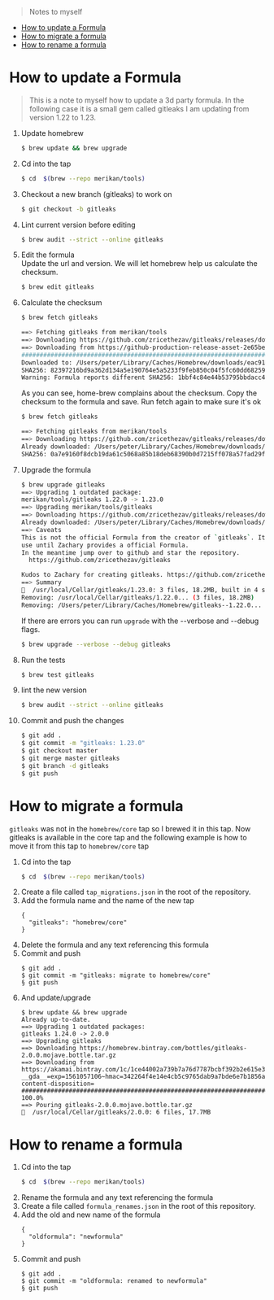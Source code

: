 > Notes to myself

- [How to update a Formula](#how-to-update-a-formula)
- [How to migrate a formula](#how-to-migrate-a-formula)
- [How to rename a formula](#how-to-rename-a-formula)

# How to update a Formula

> This is a note to myself how to update a 3d party formula. In the following case it is a small gem called gitleaks I am updating from version 1.22 to 1.23.
1. Update homebrew
   ```bash
   $ brew update && brew upgrade
   ```
1. Cd into the tap
   ```bash
   $ cd  $(brew --repo merikan/tools)
   ```
1. Checkout a new branch (gitleaks) to work on
    ```bash
    $ git checkout -b gitleaks
    ```
1. Lint current version before editing
   ```bash
   $ brew audit --strict --online gitleaks
   ```
1. Edit the formula   
   Update the url and version. We will let homebrew help us calculate the checksum.
   ```bash
   $ brew edit gitleaks
   ````
1. Calculate the checksum
   ```bash
   $ brew fetch gitleaks

   ==> Fetching gitleaks from merikan/tools
   ==> Downloading https://github.com/zricethezav/gitleaks/releases/download/v1.23.0/gitleaks-darwin-amd64
   ==> Downloading from https://github-production-release-asset-2e65be.s3.amazonaws.com/119190187/06702180-11dc-11e9-98e1
   ######################################################################## 100.0%
   Downloaded to: /Users/peter/Library/Caches/Homebrew/downloads/eac91a3a09ac8d7541117c5db465bd635e75ef1c9e4ddc5b93c240176db4abc2--gitleaks-darwin-amd64
   SHA256: 82397216bd9a362d134a5e190764e5a5233f9feb850c04f5fc60dd682595dbc1
   Warning: Formula reports different SHA256: 1bbf4c84e44b53795bbdacc49c5827e29f3188ec51c7886a5bae38a5b79e2331
   ```
   As you can see, home-brew complains about the checksum. Copy the checksum to the formula and save.
   Run fetch again to make sure it's ok
   ```bash
   $ brew fetch gitleaks

   ==> Fetching gitleaks from merikan/tools
   ==> Downloading https://github.com/zricethezav/gitleaks/releases/download/v1.21.0/gitleaks-darwin-amd64
   Already downloaded: /Users/peter/Library/Caches/Homebrew/downloads/c9b407ec27dc6125a8dff5b3ff47b5c49ec918abbd8380a6daee030a8878cc58--gitleaks-darwin-amd64
   SHA256: 0a7e9160f8dcb19da61c5068a85b18deb68390b0d7215ff078a57fad29f6a3e9
   ```
1. Upgrade the formula
   ```bash
   $ brew upgrade gitleaks
   ==> Upgrading 1 outdated package:
   merikan/tools/gitleaks 1.22.0 -> 1.23.0
   ==> Upgrading merikan/tools/gitleaks
   ==> Downloading https://github.com/zricethezav/gitleaks/releases/download/v1.23.0/gitleaks-darwin-amd64
   Already downloaded: /Users/peter/Library/Caches/Homebrew/downloads/eac91a3a09ac8d7541117c5db465bd635e75ef1c9e4ddc5b93c240176db4abc2--gitleaks-darwin-amd64
   ==> Caveats
   This is not the official Formula from the creator of `gitleaks`. It is only for my personal
   use until Zachary provides a official Formula.
   In the meantime jump over to github and star the repository.
     https://github.com/zricethezav/gitleaks

   Kudos to Zachary for creating gitleaks. https://github.com/zricethezav
   ==> Summary
   🍺  /usr/local/Cellar/gitleaks/1.23.0: 3 files, 18.2MB, built in 4 seconds
   Removing: /usr/local/Cellar/gitleaks/1.22.0... (3 files, 18.2MB)
   Removing: /Users/peter/Library/Caches/Homebrew/gitleaks--1.22.0... (18.2MB)
   ```
   If there are errors you can run `upgrade` with the --verbose and --debug flags.
   ```bash
   $ brew upgrade --verbose --debug gitleaks
   ```
1. Run the tests
   ```bash
   $ brew test gitleaks
   ```
1. lint the new version
   ```bash
   $ brew audit --strict --online gitleaks
   ```
1. Commit and push the changes
   ```bash
   $ git add .
   $ git commit -m "gitleaks: 1.23.0"
   $ git checkout master
   $ git merge master gitleaks
   $ git branch -d gitleaks
   $ git push
   ```

# How to migrate a formula

`gitleaks` was not in the `homebrew/core` tap so I brewed it in this tap. Now gitleaks is available in the core tap and the following example is how to move it from this tap to `homebrew/core` tap

1. Cd into the tap
   ```bash
   $ cd  $(brew --repo merikan/tools)
   ```
1. Create a file called `tap_migrations.json` in the root of the repository.
1. Add the formula name and the name of the new tap
    ```
    {
      "gitleaks": "homebrew/core"
    }
    ```
1. Delete the formula and any text referencing this formula
1. Commit and push
    ```
    $ git add .
    $ git commit -m "gitleaks: migrate to homebrew/core"
    § git push
    ```
1. And update/upgrade
    ```
    $ brew update && brew upgrade
    Already up-to-date.
    ==> Upgrading 1 outdated packages:
    gitleaks 1.24.0 -> 2.0.0
    ==> Upgrading gitleaks
    ==> Downloading https://homebrew.bintray.com/bottles/gitleaks-2.0.0.mojave.bottle.tar.gz
    ==> Downloading from https://akamai.bintray.com/1c/1ce44002a739b7a76d7787bcbf392b2e615e3b553ddc4d29c38e68d16cd00549?__gda__=exp=1561057106~hmac=342264f4e14e4cb5c9765dab9a7bde6e7b1856a30188993b09dc43d65ffbfcff&response-content-disposition=
    ######################################################################## 100.0%
    ==> Pouring gitleaks-2.0.0.mojave.bottle.tar.gz
    🍺  /usr/local/Cellar/gitleaks/2.0.0: 6 files, 17.7MB
    ```

# How to rename a formula
1. Cd into the tap
   ```bash
   $ cd  $(brew --repo merikan/tools)
   ```
1. Rename the formula and any text referencing the formula
1. Create a file called `formula_renames.json` in the root of this repository.
1. Add the old and new name of the formula
    ```
    {
      "oldformula": "newformula"
    }
    ```
1. Commit and push
    ```
    $ git add .
    $ git commit -m "oldformula: renamed to newformula"
    § git push
    ```
